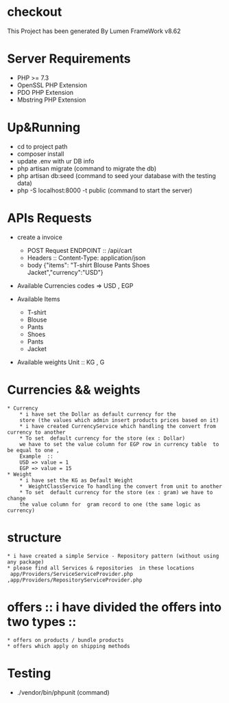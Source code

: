 # checkout 
This Project has been generated By Lumen FrameWork v8.62
# Server Requirements
* PHP >= 7.3
* OpenSSL PHP Extension
* PDO PHP Extension
* Mbstring PHP Extension

# Up&Running
 
* cd to project path
* composer install
* update .env with ur DB info
* php artisan migrate (command to migrate the db)
* php artisan db:seed (command to seed your database with the testing data)
* php -S localhost:8000 -t public (command to start the server)

# APIs Requests 
* create a invoice 
    * POST Request ENDPOINT :: /api/cart
    * Headers :: Content-Type: application/json
    * body {"items": "T-shirt Blouse Pants Shoes Jacket","currency":"USD"}
* Available Currencies codes => USD , EGP
* Available Items 
    * T-shirt
    * Blouse
    * Pants
    * Shoes
    * Pants
    * Jacket
    
* Available weights Unit :: KG , G

# Currencies && weights
    * Currency
        * i have set the Dollar as default currency for the 
        store (the values which admin insert products prices based on it)
        * i have created CurrencyService which handling the convert from currency to another 
        * To set  default currency for the store (ex : Dollar)  
        we have to set the value column for EGP row in currency table  to be equal to one ,
        Example  ::
        USD => value = 1 
        EGP => value = 15 
    * Weight 
        * i have set the KG as Default Weight
        *  WeightClassService To handling the convert from unit to another  
        * To set  default currency for the store (ex : gram) we have to change 
        the value column for  gram record to one (the same logic as currency)
        
# structure 
    * i have created a simple Service - Repository pattern (without using any package) 
    * please find all Services & repositories  in these locations 
     app/Providers/ServiceServiceProvider.php ,app/Providers/RepositoryServiceProvider.php
     
# offers :: i have divided the offers into two  types :: 
    * offers on products / bundle products
    * offers which apply on shipping methods 
    
# Testing
  * ./vendor/bin/phpunit  (command)   
         
